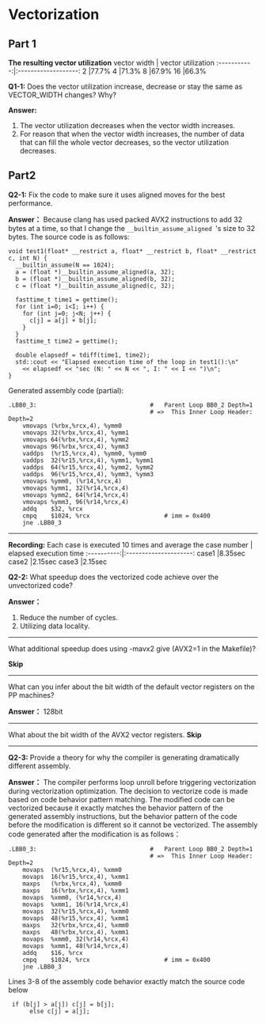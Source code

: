 # Vectorization

## Part 1

**The resulting vector utilization**
vector width | vector utilization
:-----------:|:-------------------:
2 |77.7%
4 |71.3%
8 |67.9%
16 |66.3%

**Q1-1:** Does the vector utilization increase, decrease or stay the same as VECTOR_WIDTH changes? Why?

**Answer:**

1. The vector utilization decreases when the vector width increases.
2. For reason that when the vector width increases, the number of data that can fill the whole vector decreases, so the vector utilization decreases.

## Part2

**Q2-1:** Fix the code to make sure it uses aligned moves for the best performance.

**Answer：**
Because clang has used packed AVX2 instructions to add 32 bytes at a time, so that I change the `__builtin_assume_aligned `'s size to 32 bytes.
The source code is as follows:

```cpp!
void test1(float* __restrict a, float* __restrict b, float* __restrict c, int N) {
  __builtin_assume(N == 1024);
  a = (float *)__builtin_assume_aligned(a, 32);
  b = (float *)__builtin_assume_aligned(b, 32);
  c = (float *)__builtin_assume_aligned(c, 32);

  fasttime_t time1 = gettime();
  for (int i=0; i<I; i++) {
    for (int j=0; j<N; j++) {
      c[j] = a[j] + b[j];
    }
  }
  fasttime_t time2 = gettime();

  double elapsedf = tdiff(time1, time2);
  std::cout << "Elapsed execution time of the loop in test1():\n"
    << elapsedf << "sec (N: " << N << ", I: " << I << ")\n";
}
```

Generated assembly code (partial):

```asm!
.LBB0_3:                                #   Parent Loop BB0_2 Depth=1
                                        # =>  This Inner Loop Header: Depth=2
	vmovaps	(%rbx,%rcx,4), %ymm0
	vmovaps	32(%rbx,%rcx,4), %ymm1
	vmovaps	64(%rbx,%rcx,4), %ymm2
	vmovaps	96(%rbx,%rcx,4), %ymm3
	vaddps	(%r15,%rcx,4), %ymm0, %ymm0
	vaddps	32(%r15,%rcx,4), %ymm1, %ymm1
	vaddps	64(%r15,%rcx,4), %ymm2, %ymm2
	vaddps	96(%r15,%rcx,4), %ymm3, %ymm3
	vmovaps	%ymm0, (%r14,%rcx,4)
	vmovaps	%ymm1, 32(%r14,%rcx,4)
	vmovaps	%ymm2, 64(%r14,%rcx,4)
	vmovaps	%ymm3, 96(%r14,%rcx,4)
	addq	$32, %rcx
	cmpq	$1024, %rcx                     # imm = 0x400
	jne	.LBB0_3
```

---

**Recording:**
Each case is executed 10 times and average
the case number | elapsed execution time
:----------:|:---------------------:
case1 |8.35sec
case2 |2.15sec
case3 |2.15sec

**Q2-2:** What speedup does the vectorized code achieve over the unvectorized code?

**Answer：**

1. Reduce the number of cycles.
2. Utilizing data locality.

---

What additional speedup does using -mavx2 give (AVX2=1 in the Makefile)?

**Skip**

---

What can you infer about the bit width of the default vector registers on the PP machines?

**Answer：** 128bit

---

What about the bit width of the AVX2 vector registers.
**Skip**

---

**Q2-3:** Provide a theory for why the compiler is generating dramatically different assembly.

**Answer：** The compiler performs loop unroll before triggering vectorization during vectorization optimization. The decision to vectorize code is made based on code behavior pattern matching. The modified code can be vectorized because it exactly matches the behavior pattern of the generated assembly instructions, but the behavior pattern of the code before the modification is different so it cannot be vectorized.
The assembly code generated after the modification is as follows：

```asm=
.LBB0_3:                                #   Parent Loop BB0_2 Depth=1
                                        # =>  This Inner Loop Header: Depth=2
	movaps	(%r15,%rcx,4), %xmm0
	movaps	16(%r15,%rcx,4), %xmm1
	maxps	(%rbx,%rcx,4), %xmm0
	maxps	16(%rbx,%rcx,4), %xmm1
	movaps	%xmm0, (%r14,%rcx,4)
	movaps	%xmm1, 16(%r14,%rcx,4)
	movaps	32(%r15,%rcx,4), %xmm0
	movaps	48(%r15,%rcx,4), %xmm1
	maxps	32(%rbx,%rcx,4), %xmm0
	maxps	48(%rbx,%rcx,4), %xmm1
	movaps	%xmm0, 32(%r14,%rcx,4)
	movaps	%xmm1, 48(%r14,%rcx,4)
	addq	$16, %rcx
	cmpq	$1024, %rcx                     # imm = 0x400
	jne	.LBB0_3
```

Lines 3-8 of the assembly code behavior exactly match the source code below

```cpp=
 if (b[j] > a[j]) c[j] = b[j];
      else c[j] = a[j];
```

